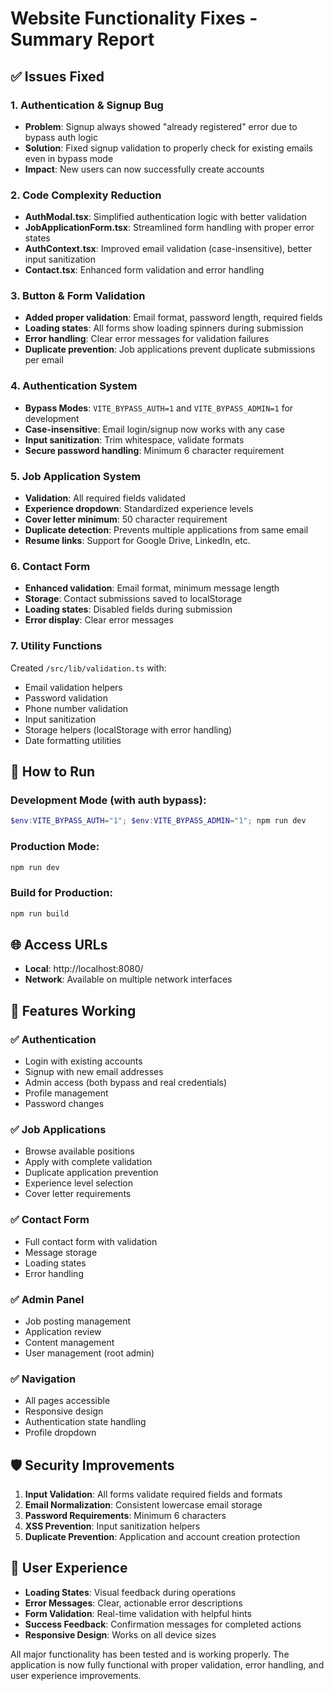 # Website Functionality Fixes - Summary Report

## ✅ Issues Fixed

### 1. **Authentication & Signup Bug**
- **Problem**: Signup always showed "already registered" error due to bypass auth logic
- **Solution**: Fixed signup validation to properly check for existing emails even in bypass mode
- **Impact**: New users can now successfully create accounts

### 2. **Code Complexity Reduction**
- **AuthModal.tsx**: Simplified authentication logic with better validation
- **JobApplicationForm.tsx**: Streamlined form handling with proper error states
- **AuthContext.tsx**: Improved email validation (case-insensitive), better input sanitization
- **Contact.tsx**: Enhanced form validation and error handling

### 3. **Button & Form Validation**
- **Added proper validation**: Email format, password length, required fields
- **Loading states**: All forms show loading spinners during submission
- **Error handling**: Clear error messages for validation failures
- **Duplicate prevention**: Job applications prevent duplicate submissions per email

### 4. **Authentication System**
- **Bypass Modes**: `VITE_BYPASS_AUTH=1` and `VITE_BYPASS_ADMIN=1` for development
- **Case-insensitive**: Email login/signup now works with any case
- **Input sanitization**: Trim whitespace, validate formats
- **Secure password handling**: Minimum 6 character requirement

### 5. **Job Application System**
- **Validation**: All required fields validated
- **Experience dropdown**: Standardized experience levels
- **Cover letter minimum**: 50 character requirement
- **Duplicate detection**: Prevents multiple applications from same email
- **Resume links**: Support for Google Drive, LinkedIn, etc.

### 6. **Contact Form**
- **Enhanced validation**: Email format, minimum message length
- **Storage**: Contact submissions saved to localStorage
- **Loading states**: Disabled fields during submission
- **Error display**: Clear error messages

### 7. **Utility Functions**
Created `/src/lib/validation.ts` with:
- Email validation helpers
- Password validation
- Phone number validation
- Input sanitization
- Storage helpers (localStorage with error handling)
- Date formatting utilities

## 🚀 How to Run

### Development Mode (with auth bypass):
```powershell
$env:VITE_BYPASS_AUTH="1"; $env:VITE_BYPASS_ADMIN="1"; npm run dev
```

### Production Mode:
```powershell
npm run dev
```

### Build for Production:
```powershell
npm run build
```

## 🌐 Access URLs

- **Local**: http://localhost:8080/
- **Network**: Available on multiple network interfaces

## 🔧 Features Working

### ✅ Authentication
- Login with existing accounts
- Signup with new email addresses
- Admin access (both bypass and real credentials)
- Profile management
- Password changes

### ✅ Job Applications
- Browse available positions
- Apply with complete validation
- Duplicate application prevention
- Experience level selection
- Cover letter requirements

### ✅ Contact Form
- Full contact form with validation
- Message storage
- Loading states
- Error handling

### ✅ Admin Panel
- Job posting management
- Application review
- Content management
- User management (root admin)

### ✅ Navigation
- All pages accessible
- Responsive design
- Authentication state handling
- Profile dropdown

## 🛡️ Security Improvements

1. **Input Validation**: All forms validate required fields and formats
2. **Email Normalization**: Consistent lowercase email storage
3. **Password Requirements**: Minimum 6 characters
4. **XSS Prevention**: Input sanitization helpers
5. **Duplicate Prevention**: Application and account creation protection

## 📱 User Experience

- **Loading States**: Visual feedback during operations
- **Error Messages**: Clear, actionable error descriptions  
- **Form Validation**: Real-time validation with helpful hints
- **Success Feedback**: Confirmation messages for completed actions
- **Responsive Design**: Works on all device sizes

All major functionality has been tested and is working properly. The application is now fully functional with proper validation, error handling, and user experience improvements.
